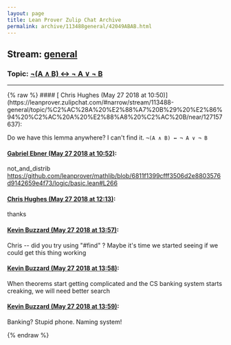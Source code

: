 ```yaml
---
layout: page
title: Lean Prover Zulip Chat Archive 
permalink: archive/113488general/42049ABAB.html
---
```


## Stream: [general](https://leanprover-community.github.io/archive/113488general/index.html)
### Topic: [¬(A ∧ B) ↔ ¬ A ∨ ¬ B](https://leanprover-community.github.io/archive/113488general/42049ABAB.html)

---

<base href="https://leanprover.zulipchat.com">
{% raw %}
#### [ Chris Hughes (May 27 2018 at 10:50)](https://leanprover.zulipchat.com/#narrow/stream/113488-general/topic/%C2%AC%28A%20%E2%88%A7%20B%29%20%E2%86%94%20%C2%AC%20A%20%E2%88%A8%20%C2%AC%20B/near/127157637):
<p>Do we have this lemma anywhere? I can't find it. <code>¬(A ∧ B) ↔ ¬ A ∨ ¬ B</code></p>

#### [ Gabriel Ebner (May 27 2018 at 10:52)](https://leanprover.zulipchat.com/#narrow/stream/113488-general/topic/%C2%AC%28A%20%E2%88%A7%20B%29%20%E2%86%94%20%C2%AC%20A%20%E2%88%A8%20%C2%AC%20B/near/127157686):
<p>not_and_distrib <a href="https://github.com/leanprover/mathlib/blob/6811f1399cfff3506d2e8803576d9142659e4f73/logic/basic.lean#L266" target="_blank" title="https://github.com/leanprover/mathlib/blob/6811f1399cfff3506d2e8803576d9142659e4f73/logic/basic.lean#L266">https://github.com/leanprover/mathlib/blob/6811f1399cfff3506d2e8803576d9142659e4f73/logic/basic.lean#L266</a></p>

#### [ Chris Hughes (May 27 2018 at 12:13)](https://leanprover.zulipchat.com/#narrow/stream/113488-general/topic/%C2%AC%28A%20%E2%88%A7%20B%29%20%E2%86%94%20%C2%AC%20A%20%E2%88%A8%20%C2%AC%20B/near/127159600):
<p>thanks</p>

#### [ Kevin Buzzard (May 27 2018 at 13:57)](https://leanprover.zulipchat.com/#narrow/stream/113488-general/topic/%C2%AC%28A%20%E2%88%A7%20B%29%20%E2%86%94%20%C2%AC%20A%20%E2%88%A8%20%C2%AC%20B/near/127162062):
<p>Chris -- did you try using "#find" ? Maybe it's time we started seeing if we could get this thing working</p>

#### [ Kevin Buzzard (May 27 2018 at 13:58)](https://leanprover.zulipchat.com/#narrow/stream/113488-general/topic/%C2%AC%28A%20%E2%88%A7%20B%29%20%E2%86%94%20%C2%AC%20A%20%E2%88%A8%20%C2%AC%20B/near/127162104):
<p>When theorems start getting complicated and the CS banking system starts creaking, we will need better search</p>

#### [ Kevin Buzzard (May 27 2018 at 13:59)](https://leanprover.zulipchat.com/#narrow/stream/113488-general/topic/%C2%AC%28A%20%E2%88%A7%20B%29%20%E2%86%94%20%C2%AC%20A%20%E2%88%A8%20%C2%AC%20B/near/127162107):
<p>Banking? Stupid phone. Naming system!</p>


{% endraw %}
